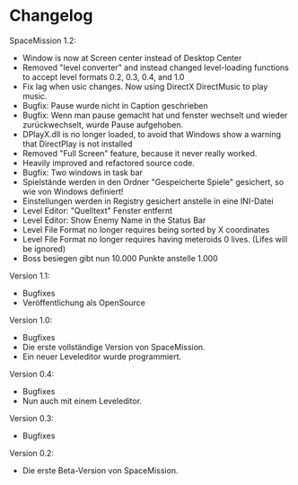 # Changelog

SpaceMission 1.2:
- Window is now at Screen center instead of Desktop Center
- Removed "level converter" and instead changed level-loading functions to accept level formats 0.2, 0.3, 0.4, and 1.0
- Fix lag when usic changes. Now using DirectX DirectMusic to play music.
- Bugfix: Pause wurde nicht in Caption geschrieben
- Bugfix: Wenn man pause gemacht hat und fenster wechselt und wieder zurückwechselt, wurde Pause aufgehoben.
- DPlayX.dll is no longer loaded, to avoid that Windows show a warning that DirectPlay is not installed
- Removed "Full Screen" feature, because it never really worked.
- Heavily improved and refactored source code.
- Bugfix: Two windows in task bar
- Spielstände werden in den Ordner "Gespeicherte Spiele" gesichert, so wie von Windows definiert!
- Einstellungen werden in Registry gesichert anstelle in eine INI-Datei
- Level Editor: "Quelltext" Fenster entfernt
- Level Editor: Show Enemy Name in the Status Bar
- Level File Format no longer requires being sorted by X coordinates
- Level File Format no longer requires having meteroids 0 lives. (Lifes will be ignored)
- Boss besiegen gibt nun 10.000 Punkte anstelle 1.000

Version 1.1:
- Bugfixes
- Veröffentlichung als OpenSource

Version 1.0:
- Bugfixes
- Die erste vollständige Version von SpaceMission.
- Ein neuer Leveleditor wurde programmiert.

Version 0.4:
- Bugfixes
- Nun auch mit einem Leveleditor.

Version 0.3:
- Bugfixes

Version 0.2:
- Die erste Beta-Version von SpaceMission.
